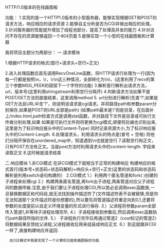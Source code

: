 HTTP/1.0版本的在线画图板

功能：
1.实现的是一个HTTP1.0版本的小型服务器，能够实现根据GET和POST的请求方法，响应相应的请求资源
2.能够自主分析是否为CGI并做出相应的处理。
3.针对服务器的性能提升增加了线程池部分，提高了处理高并发的能力
4.针对访问不存在的资源能够返回一个404页面
5.能够实现一个小型的在线画图板和计算器

我将项目主题分为两部分：
一.请求模块

1.根据HTTP请求的格式(首行+请求头+空行+正文)

2.进入处理函数后首先调用RecvOneLine函数，将HTTP请求行处理为一行(因为每一行都是按照\n，\r，\r\n这三种情况，全部转化为\n)，(这里利用了recv的第三个参数MSG_PEEK的窥探下一个字符的功能)
3.解析首行解析出请求方法，url，版本号(这里利用stringstream利用空行分隔开)
4.判断请求方法如果不是POST/GET方法则直接结束，这里调用method
5. url分别进行解析(先查'?',如果是GET方法且URL中含'?'，则说明该请求是cgi请求。并将路径path和参数param分别保存,如果是POST则URL全部是path) (如果path最末是‘/’则是目录，在后面补上/index.html,path检查方式是调用stat函数，并对路径下文件是目录或可执行文件做分别处理,如果 如果是可执行文件则将更换为cgi模式,顺便将后缀也识别出来,这里是为了标识响应报头中的Content-Type) 同时记录资源大小,为了标识响应报头中的Content-Length.
6.处理请求头，利用请求头的特点是(冒号 + 空格) 将他们分隔开保存在unordered_map中，知道遇到\n也就是空行
7.读取空行和正文，只有POST方法有正文。当是post方法时利用请求头中的content-length: 字段来读取正文
8.这时候就请求结束

二.响应模块
1.非CGI模式
  在非CGI模式下就相当于正常的构建响应
  构建响应的格式首行(版本号+状态码+状态码解析)+响应头+空行+正文(这里的状态码和状态码解析是利用switch语句构建的）
2.CGI模式
      1.）利用两个匿名管道和fork( )创建的子进程来处理cgi
      2.）构建两条匿名管道,再fork出子进程,两条管道对应父子进程间的数据传输.注意,由于我们要让子进程处理CGI,所以势必会调用exec函数族,一旦替换数据区和代码段,就无法找到操作描述符了(文件描述符表不会被替换,但是你无法知道那个文件描述符是你想要的),所以要先将管道描述符重定向到0,1,还要将参数的长度提前以自定义环境变量的形式进行保存.
      3.）父进程将参数param全部传入管道1,并等待子进程处理完毕,
      4.）子进程接收到参数后,然后调用exec函数执行path路径所指的文件.
      5.） 子进程执行完毕后再通过管道2（cout标记的管道2）将数据结果反馈给父进程,父进程接收后用来组装成响应正文.
      6.）到这就跟非CGI一样了,直接构建响应并返回.

      在CGI模式中我是实现了一个计算机功能和画图板的功能
